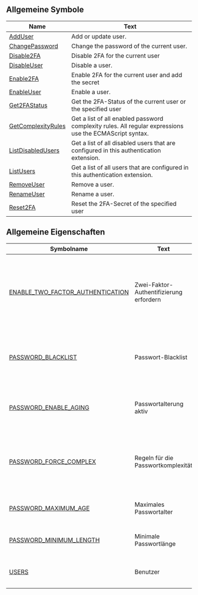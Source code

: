 ## Allgemeine Symbole

| Name | Text |
| ---- | ---- |
| [AddUser](symbols/AddUser.de.md) | Add or update user. |
| [ChangePassword](symbols/ChangePassword.de.md) | Change the password of the current user. |
| [Disable2FA](symbols/Disable2FA.de.md) | Disable 2FA for the current user |
| [DisableUser](symbols/DisableUser.de.md) | Disable a user. |
| [Enable2FA](symbols/Enable2FA.de.md) | Enable 2FA for the current user and add the secret |
| [EnableUser](symbols/EnableUser.de.md) | Enable a user. |
| [Get2FAStatus](symbols/Get2FAStatus.de.md) | Get the 2FA-Status of the current user or the specified user |
| [GetComplexityRules](symbols/GetComplexityRules.de.md) | Get a list of all enabled password complexity rules. All regular expressions use the ECMAScript syntax. |
| [ListDisabledUsers](symbols/ListDisabledUsers.de.md) | Get a list of all disabled users that are configured in this authentication extension. |
| [ListUsers](symbols/ListUsers.de.md) | Get a list of all users that are configured in this authentication extension. |
| [RemoveUser](symbols/RemoveUser.de.md) | Remove a user. |
| [RenameUser](symbols/RenameUser.de.md) | Rename a user. |
| [Reset2FA](symbols/Reset2FA.de.md) | Reset the 2FA-Secret of the specified user |

## Allgemeine Eigenschaften

| Symbolname | Text | Beschreibung |
| ---------- | ---- | ------------ |
| [ENABLE_TWO_FACTOR_AUTHENTICATION](properties/ENABLE_TWO_FACTOR_AUTHENTICATION.de.md) | Zwei-Faktor-Authentifizierung erfordern | Aktiviere Zwei-Faktor-Authentifizierung (2FA) mit zeitbasierten Einmalpasswörtern (TOTPs). Benutzer müssen 2FA bei ihrem nächsten Login einrichten. |
| [PASSWORD_BLACKLIST](properties/PASSWORD_BLACKLIST.de.md) | Passwort-Blacklist | Eine Liste von Passwörtern, welche Benutzer nicht wählen können. Ein Passwort pro Zeile. |
| [PASSWORD_ENABLE_AGING](properties/PASSWORD_ENABLE_AGING.de.md) | Passwortalterung aktiv | Wenn aktiviert, muss der Benutzer nach dem angegebenen Zeitraum ein neues Passwort wählen. |
| [PASSWORD_FORCE_COMPLEX](properties/PASSWORD_FORCE_COMPLEX.de.md) | Regeln für die Passwortkomplexität | Gemäß der GMP-Regeln muss ein Passwort Großbuchstaben, Kleinbuchstaben, Sonderzeichen und Zahlen enthalten. |
| [PASSWORD_MAXIMUM_AGE](properties/PASSWORD_MAXIMUM_AGE.de.md) | Maximales Passwortalter | Der Zeitraum, in dem ein Benutzer das Passwort ändern muss. |
| [PASSWORD_MINIMUM_LENGTH](properties/PASSWORD_MINIMUM_LENGTH.de.md) | Minimale Passwortlänge | Die Mindestlänge der Passwörter, die ein Benutzer wählen kann. |
| [USERS](properties/USERS.de.md) | Benutzer | Enthält Informationen über alle verwalteten Benutzerkonten. |

